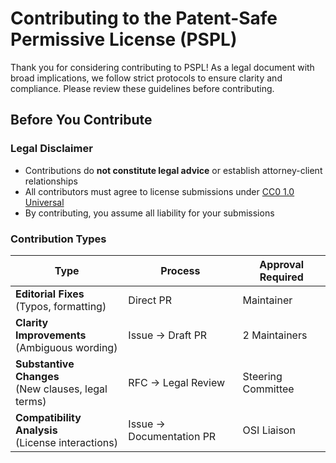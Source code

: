 # Contributing to the Patent-Safe Permissive License (PSPL)

Thank you for considering contributing to PSPL! As a legal document with broad implications, we follow strict protocols to ensure clarity and compliance. Please review these guidelines before contributing.

## Before You Contribute

### Legal Disclaimer
- Contributions do **not constitute legal advice** or establish attorney-client relationships
- All contributors must agree to license submissions under [CC0 1.0 Universal](https://creativecommons.org/publicdomain/zero/1.0/)
- By contributing, you assume all liability for your submissions

### Contribution Types
| Type | Process | Approval Required |
|------|---------|-------------------|
| **Editorial Fixes**<br>(Typos, formatting) | Direct PR | Maintainer |
| **Clarity Improvements**<br>(Ambiguous wording) | Issue → Draft PR | 2 Maintainers |
| **Substantive Changes**<br>(New clauses, legal terms) | RFC → Legal Review | Steering Committee |
| **Compatibility Analysis**<br>(License interactions) | Issue → Documentation PR | OSI Liaison |
